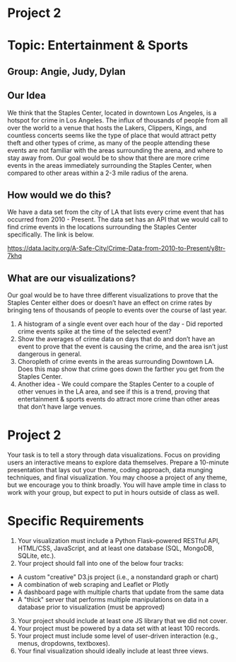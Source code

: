 # Project 2

# Topic: Entertainment & Sports

## Group: Angie, Judy, Dylan

## Our Idea

We think that the Staples Center, located in downtown Los Angeles, is a hotspot for crime in Los Angeles. The influx of thousands of people from all over the world to a venue that hosts the Lakers, Clippers, Kings, and countless concerts seems like the type of place that would attract petty theft and other types of crime, as many of the people attending these events are not familiar with the areas surrounding the arena, and where to stay away from. Our goal would be to show that there are more crime events in the areas immediately surrounding the Staples Center, when compared to other areas within a 2-3 mile radius of the arena. 

## How would we do this?

We have a data set from the city of LA that lists every crime event that has occurred from 2010 - Present. The data set has an API that we would call to find crime events in the locations surrounding the Staples Center specifically. The link is below.

https://data.lacity.org/A-Safe-City/Crime-Data-from-2010-to-Present/y8tr-7khq

## What are our visualizations?

Our goal would be to have three different visualizations to prove that the Staples Center either does or doesn’t have an effect on crime rates by bringing tens of thousands of people to events over the course of last year.

1. A histogram of a single event over each hour of the day - Did reported crime events spike at the time of the selected event?
2. Show the averages of crime data on days that do and don’t have an event to prove that the event is causing the crime, and the area isn’t just dangerous in general.
3. Choropleth of crime events in the areas surrounding Downtown LA. Does this map show that crime goes down the farther you get from the Staples Center. 
4. Another idea - We could compare the Staples Center to a couple of other venues in the LA area, and see if this is a trend, proving that entertainment & sports events do attract more crime than other areas that don’t have large venues.


# Project 2

Your task is to tell a story through data visualizations.
Focus on providing users an interactive means to explore data themselves. 
Prepare a 10-minute presentation that lays out your theme, coding approach, data munging techniques, and final visualization.
You may choose a project of any theme, but we encourage you to think broadly.
You will have ample time in class to work with your group, but expect to put in hours outside of class as well. 


# Specific Requirements
1. Your visualization must include a Python Flask–powered RESTful API, HTML/CSS, JavaScript, and at least one database (SQL, MongoDB, SQLite, etc.). 
2. Your project should fall into one of the below four tracks: 
- A custom "creative" D3.js project (i.e., a nonstandard graph or chart)
- A combination of web scraping and Leaflet or Plotly
- A dashboard page with multiple charts that update from the same data
- A "thick" server that performs multiple manipulations on data in a database prior to visualization (must be approved)
3. Your project should include at least one JS library that we did not cover.
4. Your project must be powered by a data set with at least 100 records.
5. Your project must include some level of user-driven interaction (e.g., menus, dropdowns, textboxes).
6. Your final visualization should ideally include at least three views. 

